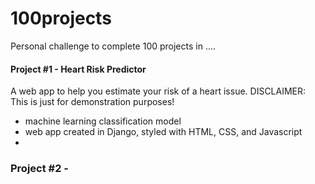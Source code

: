 # 100projects

Personal challenge to complete 100 projects in ....

#### Project #1 - Heart Risk Predictor 
A web app to help you estimate your risk of a heart issue. DISCLAIMER: This is just for demonstration purposes! 
- machine learning classification model
- web app created in Django, styled with HTML, CSS, and Javascript
- 

### Project #2 - 
